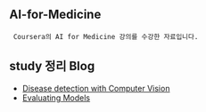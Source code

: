 ## AI-for-Medicine

``` Coursera의 AI for Medicine 강의를 수강한 자료입니다.```

## study 정리 Blog
- [Disease detection with Computer Vision](https://pred0771.tistory.com/210)
- [Evaluating Models](https://pred0771.tistory.com/211)

